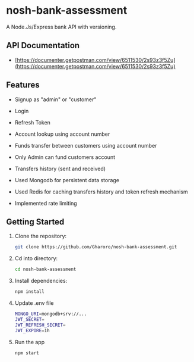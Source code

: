 # nosh-bank-assessment

A Node.Js/Express bank API with versioning.

## API Documentation

- [https://documenter.getpostman.com/view/6511530/2s93z3f5Zu](https://documenter.getpostman.com/view/6511530/2s93z3f5Zu)

## Features

- Signup as "admin" or "customer"
- Login
- Refresh Token
- Account lookup using account number
- Funds transfer between customers using account number
- Only Admin can fund customers account
- Transfers history (sent and received)

- Used Mongodb for persistent data storage
- Used Redis for caching transfers history and token refresh mechanism
- Implemented rate limiting

## Getting Started

1. Clone the repository:

   ```bash
   git clone https://github.com/Gharoro/nosh-bank-assessment.git
   ```

2. Cd into directory:

   ```bash
   cd nosh-bank-assessment
   ```

3. Install dependencies:

   ```bash
   npm install
   ```

4. Update .env file

   ```bash
   MONGO_URI=mongodb+srv://...
   JWT_SECRET=
   JWT_REFRESH_SECRET=
   JWT_EXPIRE=1h
   ```

5. Run the app

   ```bash
   npm start
   ```
